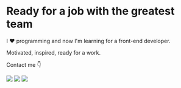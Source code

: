 # Ready for a job with the greatest team

I :heart: programming and now I'm learning for a front-end developer.

Motivated, inspired, ready for a work.

Contact me :point_down:

<a href="https://vk.com/pppershin"><img src="https://img.shields.io/badge/VK--red?style=social&logo=vk"></a>
<a href="https://t.me/pppershin"><img src="https://img.shields.io/badge/telegram--red?style=social&logo=telegram"></a>
<a href="mailto:pershin.daniil.e@gmail.com"><img src="https://img.shields.io/badge/Gmail--red?style=social&logo=gmail"></a>
<!-- <a href=""><img src="https://img.shields.io/badge/blog--red?style=social"></a>
</p> -->
<script src="https://gist.github.com/pppershin/7c29759960f4d160dddec79d246d249a.js"></script>
